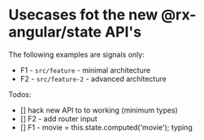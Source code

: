 # Usecases fot the new @rx-angular/state API's

The following examples are signals only:
- F1 - `src/feature` - minimal architecture
- F2 - `src/feature-2` - advanced architecture


Todos:
- [] hack new API to to working (minimum types)
- [] F2 - add router input
- [] F1 - movie = this.state.computed('movie'); typing


